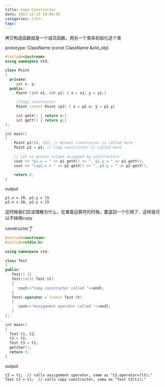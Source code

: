 ```yaml
---
title: Copy-Constructor
date: 2017-12-13 19:04:55
categories: C/C++
tags:
---
```


拷贝构造函数就是一个成员函数，用另一个类来初始化这个类

prototype:
ClassName (const ClassName &old_obj)

```cpp
#include<iostream>
using namespace std;

class Point
{
  private:
     int x, y;
  public:
     Point (int x1, int y1) { x = x1; y = y1;}

     //Copy constructor
     Point (const Point &p2) { x = p2.x; y = p2.y}
  
     int getX() { return x;}
     int getY() { return y;}
};

int main()
{
    Point p1(10, 15); // Normal constructor is called here
    Point p2 = p1; // Copy constructor is called here
 
    // Let us access values assigned by constructors
    cout << "p1.x = " << p1.getX() << ", p1.y = " << p1.getY();
    cout << "\np2.x = " << p2.getX() << ", p2.y = " << p2.getY();
 
    return 0;
}

```
output

```text
p1.x = 10, p1.y = 15
p2.x = 10, p2.y = 15 
```


这时候我们应该理解为什么，在重载运算符的时候，要返回一个引用了，这样就可以不掉用copy

constructor了
```cpp
#include<iostream>
#include<stdio.h>
 
using namespace std;
 
class Test
{
public:
   Test() {}
   Test(const Test &t)
   {
      cout<<"Copy constructor called "<<endl;
   }
   Test& operator = (const Test &t)
   {
      cout<<"Assignment operator called "<<endl;
   }
};
 
int main()
{
  Test t1, t2;
  t2 = t1;
  Test t3 = t1;
  getchar();
  return 0;
}
```

output 
```text
t2 = t1;  // calls assignment operator, same as "t2.operator=(t1);"
Test t3 = t1;  // calls copy constructor, same as "Test t3(t1);"
```
